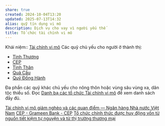 ```yaml
---
share: true
created: 2024-10-04T13:20
updated: 2025-07-13T14:32
alias: quỹ tín dụng vi mô
description: Dịch vụ cho vay vì người yếu thế
title: Tổ chức tài chính vi mô
---
```

Khái niệm:: [Tài chính vi mô](../../../../%E2%9A%A1Hi%E1%BB%83u%20bi%E1%BA%BFt%20s%C3%A2u/%CE%9E%20Kh%C3%A1i%20ni%E1%BB%87m/T%C3%A0i%20ch%C3%ADnh%20vi%20m%C3%B4.md)
Các quỹ chủ yếu cho người ở thành thị:
- [Tình Thương](https://tymfund.org.vn/about-us/our-team/)
- [CEP](./CEP.md)
- [Tình Thân](./T%C3%ACnh%20Th%C3%A2n.md)
- [Quả Cầu](../../../../%F0%9F%93%90D%E1%BB%B1%20%C3%A1n/Gi%C3%BAp%20nhau%20tho%C3%A1t%20n%E1%BB%A3/M%E1%BA%A1ng%20l%C6%B0%E1%BB%9Bi%20cho%20vay%20ch%C3%A9o.md)
- [Quỹ Đồng Hành](./Qu%E1%BB%B9%20%C4%90%E1%BB%93ng%20H%C3%A0nh.md)

Đa phần các quỹ khác chủ yếu cho nông thôn hoặc vùng sâu vùng xa, dân tộc thiểu số. Đọc [Danh bạ các tổ chức Tài chính vi mô](https://microfinance.com.vn/du-an-project/danh-ba-cac-to-chuc-tai-chinh-vi-mo/) để xem danh sách đầy đủ.

[Tài chính vi mô giảm nghèo và các quan điểm — Ngân hàng Nhà nước Việt Nam](https://sbv.gov.vn/webcenter/portal/vi/menu/rm/apph/tcnh/tcnh_chitiet?dDocName=SBV245209&p=29&_afrLoop=3549097939259755#%40%3F_afrLoop%3D3549097939259755%26centerWidth%3D80%2525%26dDocName%3DSBV245209%26leftWidth%3D20%2525%26p%3D29%26rightWidth%3D0%2525%26showFooter%3Dfalse%26showHeader%3Dfalse%26_adf.ctrl-state%3D10s1q03l10_4)
[CEP - Grameen Bank - CEP](https://cep.org.vn/vt_doi_tac/cep-grameen-bank/)
[Tổ chức chính thức được huy động vốn từ nguồn tiết kiệm tự nguyện và từ thị trường thương mại](../../../Lu%E1%BA%ADt,%20qu%E1%BA%A3n%20l%C3%BD%20nh%C3%A0%20n%C6%B0%E1%BB%9Bc/T%C3%A0i%20ch%C3%ADnh/Ti%E1%BB%81n%20t%E1%BB%87,%20ng%C3%A2n%20h%C3%A0ng/V%C3%AC%20ng%C6%B0%E1%BB%9Di%20y%E1%BA%BFu%20th%E1%BA%BF/T%C3%A0i%20ch%C3%ADnh%20vi%20m%C3%B4/T%E1%BB%95%20ch%E1%BB%A9c%20ch%C3%ADnh%20th%E1%BB%A9c%20%C4%91%C6%B0%E1%BB%A3c%20huy%20%C4%91%E1%BB%99ng%20v%E1%BB%91n%20t%E1%BB%AB%20ngu%E1%BB%93n%20ti%E1%BA%BFt%20ki%E1%BB%87m%20t%E1%BB%B1%20nguy%E1%BB%87n%20v%C3%A0%20t%E1%BB%AB%20th%E1%BB%8B%20tr%C6%B0%E1%BB%9Dng%20th%C6%B0%C6%A1ng%20m%E1%BA%A1i.md)
